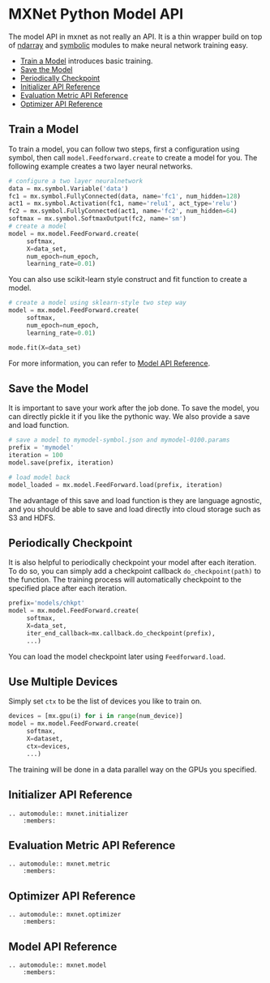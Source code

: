 MXNet Python Model API
======================
The model API in mxnet as not really an API.
It is a thin wrapper build on top of [ndarray](ndarray.md) and [symbolic](symbol.md)
modules to make neural network training easy.

* [Train a Model](#train-a-model) introduces basic training.
* [Save the Model](#save-the-model)
* [Periodically Checkpoint](#periodically-checkpoint)
* [Initializer API Reference](#initializer-api-reference)
* [Evaluation Metric API Reference](#initializer-api-reference)
* [Optimizer API Reference](#optimizer-api-reference)

Train a Model
-------------
To train a model, you can follow two steps, first a configuration using symbol,
then call ```model.Feedforward.create``` to create a model for you.
The following example creates a two layer neural networks.

```python
# configure a two layer neuralnetwork
data = mx.symbol.Variable('data')
fc1 = mx.symbol.FullyConnected(data, name='fc1', num_hidden=128)
act1 = mx.symbol.Activation(fc1, name='relu1', act_type='relu')
fc2 = mx.symbol.FullyConnected(act1, name='fc2', num_hidden=64)
softmax = mx.symbol.SoftmaxOutput(fc2, name='sm')
# create a model
model = mx.model.FeedForward.create(
     softmax,
     X=data_set,
     num_epoch=num_epoch,
     learning_rate=0.01)
```
You can also use scikit-learn style construct and fit function to create a model.
```python
# create a model using sklearn-style two step way
model = mx.model.FeedForward.create(
     softmax,
     num_epoch=num_epoch,
     learning_rate=0.01)

mode.fit(X=data_set)
```
For more information, you can refer to [Model API Reference](#model-api-reference).

Save the Model
--------------
It is important to save your work after the job done.
To save the model, you can directly pickle it if you like the pythonic way.
We also provide a save and load function.

```python
# save a model to mymodel-symbol.json and mymodel-0100.params
prefix = 'mymodel'
iteration = 100
model.save(prefix, iteration)

# load model back
model_loaded = mx.model.FeedForward.load(prefix, iteration)
```
The advantage of this save and load function is they are language agnostic,
and you should be able to save and load directly into cloud storage such as S3 and HDFS.

Periodically Checkpoint
-----------------------
It is also helpful to periodically checkpoint your model after each iteration.
To do so, you can simply add a checkpoint callback ```do_checkpoint(path)``` to the function.
The training process will automatically checkpoint to the specified place after
each iteration.

```python
prefix='models/chkpt'
model = mx.model.FeedForward.create(
     softmax,
     X=data_set,
     iter_end_callback=mx.callback.do_checkpoint(prefix),
     ...)
```
You can load the model checkpoint later using ```Feedforward.load```.

Use Multiple Devices
--------------------
Simply set ```ctx``` to be the list of devices you like to train on.

```python
devices = [mx.gpu(i) for i in range(num_device)]
model = mx.model.FeedForward.create(
     softmax,
     X=dataset,
     ctx=devices,
     ...)
```
The training will be done in a data parallel way on the GPUs you specified.

Initializer API Reference
-------------------------

```eval_rst
.. automodule:: mxnet.initializer
    :members:
```

Evaluation Metric API Reference
-------------------------------

```eval_rst
.. automodule:: mxnet.metric
    :members:
```

Optimizer API Reference
-----------------------

```eval_rst
.. automodule:: mxnet.optimizer
    :members:
```

Model API Reference
-------------------

```eval_rst
.. automodule:: mxnet.model
    :members:
```
